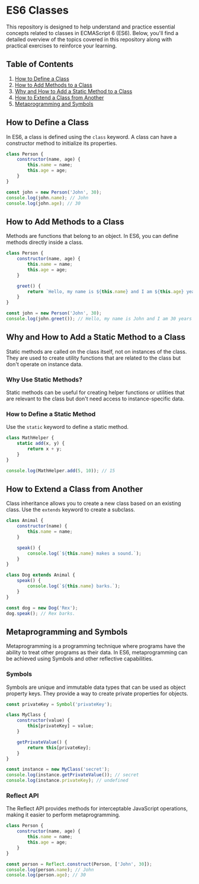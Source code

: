 # ES6 Classes

This repository is designed to help understand and practice essential concepts related to classes in ECMAScript 6 (ES6). Below, you'll find a detailed overview of the topics covered in this repository along with practical exercises to reinforce your learning.

## Table of Contents
1. [How to Define a Class](#how-to-define-a-class)
2. [How to Add Methods to a Class](#how-to-add-methods-to-a-class)
3. [Why and How to Add a Static Method to a Class](#why-and-how-to-add-a-static-method-to-a-class)
4. [How to Extend a Class from Another](#how-to-extend-a-class-from-another)
5. [Metaprogramming and Symbols](#metaprogramming-and-symbols)

## How to Define a Class
In ES6, a class is defined using the `class` keyword. A class can have a constructor method to initialize its properties.

```javascript
class Person {
    constructor(name, age) {
        this.name = name;
        this.age = age;
    }
}

const john = new Person('John', 30);
console.log(john.name); // John
console.log(john.age); // 30
```

## How to Add Methods to a Class
Methods are functions that belong to an object. In ES6, you can define methods directly inside a class.

```javascript
class Person {
    constructor(name, age) {
        this.name = name;
        this.age = age;
    }

    greet() {
        return `Hello, my name is ${this.name} and I am ${this.age} years old.`;
    }
}

const john = new Person('John', 30);
console.log(john.greet()); // Hello, my name is John and I am 30 years old.
```

## Why and How to Add a Static Method to a Class
Static methods are called on the class itself, not on instances of the class. They are used to create utility functions that are related to the class but don't operate on instance data.

### Why Use Static Methods?
Static methods can be useful for creating helper functions or utilities that are relevant to the class but don't need access to instance-specific data.

### How to Define a Static Method
Use the `static` keyword to define a static method.

```javascript
class MathHelper {
    static add(x, y) {
        return x + y;
    }
}

console.log(MathHelper.add(5, 10)); // 15
```

## How to Extend a Class from Another
Class inheritance allows you to create a new class based on an existing class. Use the `extends` keyword to create a subclass.

```javascript
class Animal {
    constructor(name) {
        this.name = name;
    }

    speak() {
        console.log(`${this.name} makes a sound.`);
    }
}

class Dog extends Animal {
    speak() {
        console.log(`${this.name} barks.`);
    }
}

const dog = new Dog('Rex');
dog.speak(); // Rex barks.
```

## Metaprogramming and Symbols
Metaprogramming is a programming technique where programs have the ability to treat other programs as their data. In ES6, metaprogramming can be achieved using Symbols and other reflective capabilities.

### Symbols
Symbols are unique and immutable data types that can be used as object property keys. They provide a way to create private properties for objects.

```javascript
const privateKey = Symbol('privateKey');

class MyClass {
    constructor(value) {
        this[privateKey] = value;
    }

    getPrivateValue() {
        return this[privateKey];
    }
}

const instance = new MyClass('secret');
console.log(instance.getPrivateValue()); // secret
console.log(instance.privateKey); // undefined
```

### Reflect API
The Reflect API provides methods for interceptable JavaScript operations, making it easier to perform metaprogramming.

```javascript
class Person {
    constructor(name, age) {
        this.name = name;
        this.age = age;
    }
}

const person = Reflect.construct(Person, ['John', 30]);
console.log(person.name); // John
console.log(person.age); // 30
```
